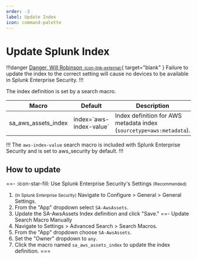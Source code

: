 ```yaml
---
order: -3
label: Update Index
icon: command-palette
---
```


# Update Splunk Index

!!!danger [Danger, Will Robinson <small>:icon-link-external:</small>](https://cultural-phenomenons.fandom.com/wiki/Danger,_Will_Robinson){ target="blank" }
Failure to update the index to the correct setting will cause no devices to be available in Splunk Enterprise Security.
!!!

The index definition is set by a search macro. 

Macro | Default | Description
----- | ------- | -----------
sa_aws_assets_index | index=\`aws-index-value\` | Index definition for AWS metadata index (`sourcetype=aws:metadata`).

!!!
The `aws-index-value` search macro is included with Splunk Enterprise Security and is set to aws_security by default.
!!!

## How to update

==- :icon-star-fill: Use Splunk Enterprise Security's Settings <small>(Recommended)</small>
1. <small>(In Splunk Enterprise Security)</small> Navigate to Configure > General > General Settings.
2. From the "App" dropdown select `SA-AwsAssets`.
3. Update the SA-AwsAssets Index definition and click "Save."
==- Update Search Macro Manually
1. Navigate to Settings > Advanced Search > Search Macros.
2. From the "App" dropdown choose `SA-AwsAssets`.
3. Set the "Owner" dropdown to `any`.
4. Click the macro named `sa_aws_assets_index` to update the index definition.
===